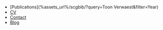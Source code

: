 
-  [Publications](%assets_url%/scgbib/?query=Toon Verwaest&filter=Year)
-  [CV](%base_url%/staff/toonverwaest/cv)
-  [Contact](%base_url%/staff/toonverwaest/contact)
-  [Blog](http://www.iam.unibe.ch/~verwaest/blog)
